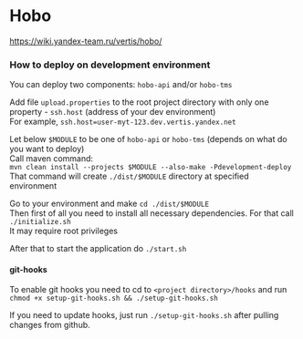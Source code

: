 Hobo 
====

https://wiki.yandex-team.ru/vertis/hobo/

### How to deploy on development environment
You can deploy two components: `hobo-api` and/or `hobo-tms`

Add file `upload.properties` to the root project directory with only one property - `ssh.host` (address of your dev environment) <br>
For example, `ssh.host=user-myt-123.dev.vertis.yandex.net`

Let below `$MODULE` to be one of `hobo-api` or `hobo-tms` (depends on what do you want to deploy) <br>
Call maven command: <br>
`mvn clean install --projects $MODULE --also-make -Pdevelopment-deploy` <br>
That command will create `./dist/$MODULE` directory at specified environment

Go to your environment and make `cd ./dist/$MODULE` <br>
Then first of all you need to install all necessary dependencies. For that call `./initialize.sh` <br>
It may require root privileges

After that to start the application do `./start.sh`

#### git-hooks
To enable git hooks you need to cd to `<project directory>/hooks` and run
`chmod +x setup-git-hooks.sh && ./setup-git-hooks.sh`

If you need to update hooks, just run `./setup-git-hooks.sh` after pulling changes from github.
